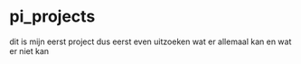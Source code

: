# pi_projects
dit is mijn eerst project dus eerst even uitzoeken wat er allemaal kan en wat er niet kan
